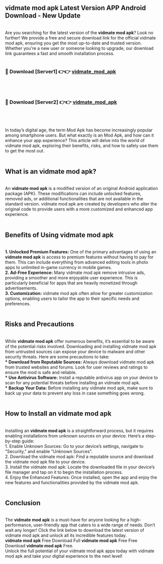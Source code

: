 ## vidmate mod apk Latest Version APP Android Download - New Update
<br>
Are you searching for the latest version of the <strong>vidmate mod apk</strong>? Look no further! We provide a free and secure download link for the official vidmate mod apk, ensuring you get the most up-to-date and trusted version. Whether you're a new user or someone looking to upgrade, our download link guarantees a fast and smooth installation process.
<br>
<br>
<h3>🔴 Download [Server1] 👉👉 <a href="https://modyolo.store/vidmate+mod+apk">vidmate_mod_apk</a></h3><br>
<br>
<h3>🔴 Download [Server2] 👉👉 <a href="https://modyolo.store/vidmate+mod+apk">vidmate_mod_apk</a></h3><br>
<br>
<br>
In today’s digital age, the term Mod Apk has become increasingly popular among smartphone users. But what exactly is an Mod Apk, and how can it enhance your app experience? This article will delve into the world of vidmate mod apk, exploring their benefits, risks, and how to safely use them to get the most out.
<br>
<br>
<h2>What is an vidmate mod apk?</h2>
<br>
An <strong>vidmate mod apk</strong> is a modified version of an original Android application package (APK). These modifications can include unlocked features, removed ads, or additional functionalities that are not available in the standard version. vidmate mod apk are created by developers who alter the original code to provide users with a more customized and enhanced app experience.
<br>
<br>
<h2>Benefits of Using vidmate mod apk</h2>
<br>
<strong> 1. Unlocked Premium Features:</strong> One of the primary advantages of using an <strong>vidmate mod apk</strong> is access to premium features without having to pay for them. This can include everything from advanced editing tools in photo apps to unlimited in-game currency in mobile games.
<br>
<strong> 2. Ad-Free Experience:</strong> Many vidmate mod apk remove intrusive ads, providing a smoother and more enjoyable user experience. This is particularly beneficial for apps that are heavily monetized through advertisements.
<br>
<strong> 3. Customization:</strong> vidmate mod apk often allow for greater customization options, enabling users to tailor the app to their specific needs and preferences.
<br>
<br>
<h2>Risks and Precautions</h2>
<br>
While <strong>vidmate mod apk</strong> offer numerous benefits, it’s essential to be aware of the potential risks involved. Downloading and installing vidmate mod apk from untrusted sources can expose your device to malware and other security threats. Here are some precautions to take:
<br>
<strong> * Download from Reputable Sources:</strong> Always download vidmate mod apk from trusted websites and forums. Look for user reviews and ratings to ensure the mod is safe and reliable.
<br>
<strong> * Use Antivirus Software:</strong> Install a reputable antivirus app on your device to scan for any potential threats before installing an vidmate mod apk.
<br>
<strong> * Backup Your Data:</strong> Before installing any vidmate mod apk, make sure to back up your data to prevent any loss in case something goes wrong.
<br>
<br>
<h2>How to Install an vidmate mod apk</h2>
<br>
Installing an <strong>vidmate mod apk</strong> is a straightforward process, but it requires enabling installations from unknown sources on your device. Here’s a step-by-step guide:
<br>
 1. Enable Unknown Sources: Go to your device’s settings, navigate to "Security," and enable "Unknown Sources".
<br>
 2. Download the vidmate mod apk: Find a reputable source and download the vidmate mod apk file to your device.
<br>
 3. Install the vidmate mod apk: Locate the downloaded file in your device’s file manager and tap on it to begin the installation process.
<br>
 4. Enjoy the Enhanced Features: Once installed, open the app and enjoy the new features and functionalities provided by the vidmate mod apk.
<br>
<br>
<h2><strong>Conclusion</strong></h2>
<br>
The <strong>vidmate mod apk</strong> is a must-have for anyone looking for a high-performance, user-friendly app that caters to a wide range of needs. Don’t wait any longer! Click the link below to download the latest version of vidmate mod apk and unlock all its incredible features today.
<br>
<strong>vidmate mod apk</strong> Free Download Full <strong>vidmate mod apk</strong> Free Free Download <strong>vidmate mod apk</strong> Free.
<br>
Unlock the full potential of your vidmate mod apk apps today with vidmate mod apk and take your digital experience to the next level!